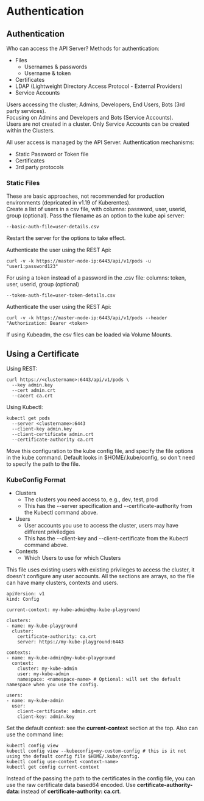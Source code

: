 # Authentication

## Authentication
Who can access the API Server? Methods for authentication:
- Files
  - Usernames & passwords
  - Username & token
- Certificates
- LDAP (Lightweight Directory Access Protocol - External Providers)
- Service Accounts

Users accessing the cluster; Admins, Developers, End Users, Bots (3rd party services).  
Focusing on Admins and Developers and Bots (Service Accounts).  
Users are not created in a cluster. Only Service Accounts can be created within the Clusters.  

All user access is managed by the API Server. Authentication mechanisms:
 - Static Password or Token file
 - Certificates
 - 3rd party protocols

 ### Static Files
 These are basic approaches, not recommended for production environments (depricated in v1.19 of Kuberentes).  
 Create a list of users in a csv file, with columns: password, user, userid, group (optional). Pass the filename as an option to the kube api server:
 ```
 --basic-auth-file=user-details.csv
 ```
Restart the server for the options to take effect.

Authenticate the user using the REST Api:
```
curl -v -k https://master-node-ip:6443/api/v1/pods -u "user1:password123"
```

For using a token instead of a password in the .csv file:
columns: token, user, userid, group (optional)
```
--token-auth-file=user-token-details.csv
```

Authenticate the user using the REST Api:
```
curl -v -k https://master-node-ip:6443/api/v1/pods --header "Authorization: Bearer <token>
```

If using Kubeadm, the csv files can be loaded via Volume Mounts.

## Using a Certificate
Using REST:
```
curl https://<clustername>:6443/api/v1/pods \
  --key admin.key
  --cert admin.crt
  --cacert ca.crt
```

Using Kubectl:
```
kubectl get pods
  --server <clustername>:6443
  --client-key admin.key
  --client-certificate admin.crt
  --certificate-authority ca.crt
```

Move this configuration to the kube config file, and specify the file options in the kube command. Default looks in $HOME/.kube/config, so don't need to specify the path to the file.

### KubeConfig Format
- Clusters
  - The clusters you need access to, e.g., dev, test, prod
  - This has the --server specification and --certificate-authority from the Kubectl command above.
- Users
  - User accounts you use to access the cluster, users may have different priviledges
  - This has the --client-key and --client-certificate from the Kubectl command above.
- Contexts 
  - Which Users to use for which Clusters

This file uses existing users with existing privileges to access the cluster, it doesn't configure any user accounts. 
All the sections are arrays, so the file can have many clusters, contexts and users.

```
apiVersion: v1
kind: Config

current-context: my-kube-admin@my-kube-playground

clusters:
- name: my-kube-playground
  cluster:
    certificate-authority: ca.crt
    server: https://my-kube-playground:6443

contexts:
- name: my-kube-admin@my-kube-playground
  context:
    cluster: my-kube-admin
    user: my-kube-admin
    namespace: <namespace-name> # Optional: will set the default namespace when you use the config.

users:
- name: my-kube-admin
  user:
    client-certificate: admin.crt
    client-key: admin.key
```

Set the default context: see the **current-context** section at the top. Also can use the command line:
```
kubectl config view
kubectl config view --kubeconfig=my-custom-config # this is it not using the default config file $HOME/.kube/config.
kubectl config use-context <context-name>
kubectl get config current-context
```

Instead of the passing the path to the certificates in the config file, you can use the raw certificate data based64 encoded. Use **certificate-authority-data: <base-64-raw-cert>** instead of **certificate-authority: ca.crt**.
